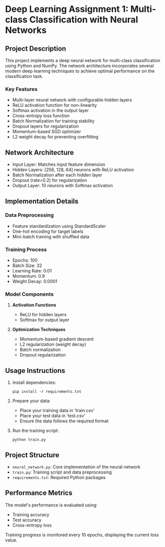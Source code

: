 # Deep Learning Assignment 1: Multi-class Classification with Neural Networks

## Project Description
This project implements a deep neural network for multi-class classification using Python and NumPy. The network architecture incorporates several modern deep learning techniques to achieve optimal performance on the classification task.

### Key Features
- Multi-layer neural network with configurable hidden layers
- ReLU activation function for non-linearity
- Softmax activation in the output layer
- Cross-entropy loss function
- Batch Normalization for training stability
- Dropout layers for regularization
- Momentum-based SGD optimizer
- L2 weight decay for preventing overfitting

## Network Architecture
- Input Layer: Matches input feature dimension
- Hidden Layers: [256, 128, 64] neurons with ReLU activation
- Batch Normalization after each hidden layer
- Dropout (rate=0.2) for regularization
- Output Layer: 10 neurons with Softmax activation

## Implementation Details
### Data Preprocessing
- Feature standardization using StandardScaler
- One-hot encoding for target labels
- Mini-batch training with shuffled data

### Training Process
- Epochs: 100
- Batch Size: 32
- Learning Rate: 0.01
- Momentum: 0.9
- Weight Decay: 0.0001

### Model Components
1. **Activation Functions**
   - ReLU for hidden layers
   - Softmax for output layer

2. **Optimization Techniques**
   - Momentum-based gradient descent
   - L2 regularization (weight decay)
   - Batch normalization
   - Dropout regularization

## Usage Instructions
1. Install dependencies:
   ```
   pip install -r requirements.txt
   ```

2. Prepare your data:
   - Place your training data in 'train.csv'
   - Place your test data in 'test.csv'
   - Ensure the data follows the required format

3. Run the training script:
   ```
   python train.py
   ```

## Project Structure
- `neural_network.py`: Core implementation of the neural network
- `train.py`: Training script and data preprocessing
- `requirements.txt`: Required Python packages

## Performance Metrics
The model's performance is evaluated using:
- Training accuracy
- Test accuracy
- Cross-entropy loss

Training progress is monitored every 10 epochs, displaying the current loss value.